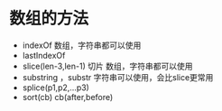 # 数组的方法

 - indexOf  数组，字符串都可以使用
 - lastIndexOf 
 - slice(len-3,len-1) 切片 数组，字符串都可以使用
 - substring ，substr 字符串可以使用，会比slice更常用
 - splice(p1,p2,...p3)
 - sort(cb)            cb(after,before)

